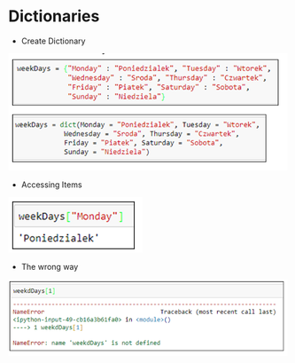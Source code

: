 # Dictionaries


- Create Dictionary

![Create](Dict1.PNG)<!-- .element: style="border:0; width:30%" -->

- Accessing Items

![Access Items](Dict2.PNG)<!-- .element: style="border:0; width:20%" -->

- The wrong way

![Wrong Way](Dict3.PNG)<!-- .element: style="border:0; width:50%" -->